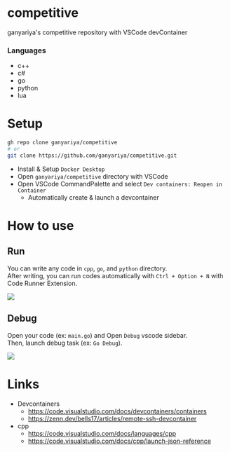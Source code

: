
# competitive

ganyariya's competitive repository with VSCode devContainer

### Languages

- c++
- c#
- go
- python
- lua

# Setup

```bash
gh repo clone ganyariya/competitive
# or 
git clone https://github.com/ganyariya/competitive.git
```

- Install & Setup `Docker Desktop`
- Open `ganyariya/competitive` directory with VSCode
- Open VSCode CommandPalette and select `Dev containers: Reopen in Container`
  - Automatically create & launch a devcontainer

# How to use

## Run

You can write any code in `cpp`, `go`, and `python` directory.   
After writing, you can run codes automatically with `Ctrl + Option + N` with Code Runner Extension.

![](https://i.gyazo.com/630d0c2e5a7c764b737774fafcd2be94.gif)

## Debug

Open your code (ex: `main.go`) and Open `Debug` vscode sidebar.   
Then, launch debug task (ex: `Go Debug`).

![](https://i.gyazo.com/855254e07ad1a7608618bdf6fb1f626d.gif)

# Links

- Devcontainers
  - https://code.visualstudio.com/docs/devcontainers/containers
  - https://zenn.dev/bells17/articles/remote-ssh-devcontainer
- cpp
  - https://code.visualstudio.com/docs/languages/cpp
  - https://code.visualstudio.com/docs/cpp/launch-json-reference